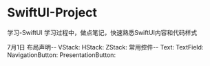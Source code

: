 # SwiftUI-Project
学习-SwiftUI
学习过程中，做点笔记，快速熟悉SwiftUI内容和代码样式

7月1日
  布局声明--
    VStack:
    HStack:
    ZStack:
  常用控件--
    Text:
    TextField:
    NavigationButton:
    PresentationButton:
    
